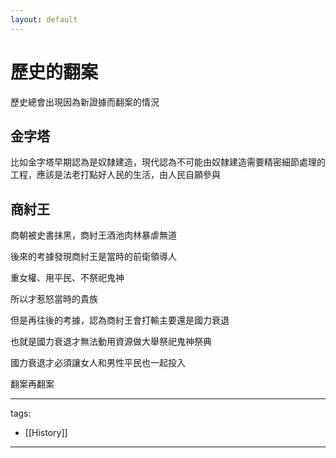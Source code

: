 ```yaml
---
layout: default
---
```

# 歷史的翻案

歷史總會出現因為新證據而翻案的情況

 
## 金字塔
比如金字塔早期認為是奴隸建造，現代認為不可能由奴隸建造需要精密細節處理的工程，應該是法老打點好人民的生活，由人民自願參與

 
## 商紂王
商朝被史書抹黑，商紂王酒池肉林暴虐無道

後來的考據發現商紂王是當時的前衛領導人

重女權、用平民、不祭祀鬼神

所以才惹怒當時的貴族

 

但是再往後的考據，認為商紂王會打輸主要還是國力衰退

也就是國力衰退才無法動用資源做大舉祭祀鬼神祭典

國力衰退才必須讓女人和男性平民也一起投入



翻案再翻案


---
tags:
  - [[History]]

---

